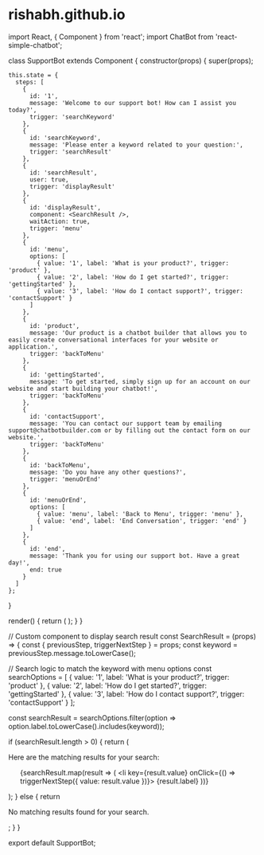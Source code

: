 # rishabh.github.io



import React, { Component } from 'react';
import ChatBot from 'react-simple-chatbot';

class SupportBot extends Component {
  constructor(props) {
    super(props);

    this.state = {
      steps: [
        {
          id: '1',
          message: 'Welcome to our support bot! How can I assist you today?',
          trigger: 'searchKeyword'
        },
        {
          id: 'searchKeyword',
          message: 'Please enter a keyword related to your question:',
          trigger: 'searchResult'
        },
        {
          id: 'searchResult',
          user: true,
          trigger: 'displayResult'
        },
        {
          id: 'displayResult',
          component: <SearchResult />,
          waitAction: true,
          trigger: 'menu'
        },
        {
          id: 'menu',
          options: [
            { value: '1', label: 'What is your product?', trigger: 'product' },
            { value: '2', label: 'How do I get started?', trigger: 'gettingStarted' },
            { value: '3', label: 'How do I contact support?', trigger: 'contactSupport' }
          ]
        },
        {
          id: 'product',
          message: 'Our product is a chatbot builder that allows you to easily create conversational interfaces for your website or application.',
          trigger: 'backToMenu'
        },
        {
          id: 'gettingStarted',
          message: 'To get started, simply sign up for an account on our website and start building your chatbot!',
          trigger: 'backToMenu'
        },
        {
          id: 'contactSupport',
          message: 'You can contact our support team by emailing support@chatbotbuilder.com or by filling out the contact form on our website.',
          trigger: 'backToMenu'
        },
        {
          id: 'backToMenu',
          message: 'Do you have any other questions?',
          trigger: 'menuOrEnd'
        },
        {
          id: 'menuOrEnd',
          options: [
            { value: 'menu', label: 'Back to Menu', trigger: 'menu' },
            { value: 'end', label: 'End Conversation', trigger: 'end' }
          ]
        },
        {
          id: 'end',
          message: 'Thank you for using our support bot. Have a great day!',
          end: true
        }
      ]
    };
  }

  render() {
    return (
      <ChatBot
        steps={this.state.steps}
        floating={true}
        headerTitle="Support Bot"
        botAvatar="https://i.imgur.com/nh2QnWZ.png"
        enableMobileAutoFocus={true}
      />
    );
  }
}

// Custom component to display search result
const SearchResult = (props) => {
  const { previousStep, triggerNextStep } = props;
  const keyword = previousStep.message.toLowerCase();

  // Search logic to match the keyword with menu options
  const searchOptions = [
    { value: '1', label: 'What is your product?', trigger: 'product' },
    { value: '2', label: 'How do I get started?', trigger: 'gettingStarted' },
    { value: '3', label: 'How do I contact support?', trigger: 'contactSupport' }
  ];

  const searchResult = searchOptions.filter(option => option.label.toLowerCase().includes(keyword));

  if (searchResult.length > 0) {
    return (
      <div>
        <p>Here are the matching results for your search:</p>
        <ul>
          {searchResult.map(result => (
            <li key={result.value} onClick={() => triggerNextStep({ value: result.value })}>
              {result.label}
            </li>
          ))}
        </ul>
      </div>
    );
  } else {
    return <p>No matching results found for your search.</p>;
  }
}

export default SupportBot;
